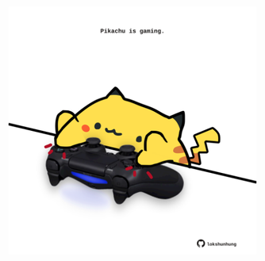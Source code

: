 <!-- built at 18/04/2024, 03:00:48 UTC -->
<p align="center">
  <img width="500" height="500" src="./ReadmeImage.svg">
</p>
